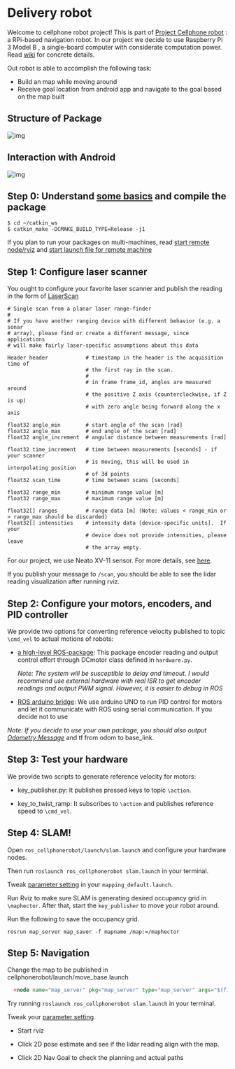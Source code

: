 # Delivery robot
Welcome to cellphone robot project! This is part of [Project Cellphone robot](https://github.com/wang3303/ros_cellphonerobot)
: a RPi-based navigation robot. In our project we decide to use Raspberry Pi 3 Model B
, a single-board computer with considerate computation power. Read [wiki](https://github.com/wang3303/delivery_bot/wiki)
for concrete details.

Out robot is able to accomplish the following task:
* Build an map while moving around
* Receive goal location from android app and navigate to the goal based on the map built

## Structure of Package
![img]()
## Interaction with Android
![img]()

## Step 0: Understand [some basics](https://github.com/wang3303/delivery_bot/wiki/Basics) and compile the package
```commandline
$ cd ~/catkin_ws
$ catkin_make -DCMAKE_BUILD_TYPE=Release -j1
```
If you plan to run your packages on multi-machines, read [start remote node/rviz](https://github.com/wang3303/delivery_bot/wiki/remote-machine)
and [start launch file for remote machine](https://github.com/wang3303/delivery_bot/wiki/remote-launch)


## Step 1: Configure laser scanner
You ought to configure your favorite laser scanner and publish the reading in the form of [LaserScan](http://docs.ros.org/api/sensor_msgs/html/msg/LaserScan.html)
```buildoutcfg
# Single scan from a planar laser range-finder
#
# If you have another ranging device with different behavior (e.g. a sonar
# array), please find or create a different message, since applications
# will make fairly laser-specific assumptions about this data

Header header            # timestamp in the header is the acquisition time of 
                         # the first ray in the scan.
                         #
                         # in frame frame_id, angles are measured around 
                         # the positive Z axis (counterclockwise, if Z is up)
                         # with zero angle being forward along the x axis
                         
float32 angle_min        # start angle of the scan [rad]
float32 angle_max        # end angle of the scan [rad]
float32 angle_increment  # angular distance between measurements [rad]

float32 time_increment   # time between measurements [seconds] - if your scanner
                         # is moving, this will be used in interpolating position
                         # of 3d points
float32 scan_time        # time between scans [seconds]

float32 range_min        # minimum range value [m]
float32 range_max        # maximum range value [m]

float32[] ranges         # range data [m] (Note: values < range_min or > range_max should be discarded)
float32[] intensities    # intensity data [device-specific units].  If your
                         # device does not provide intensities, please leave
                         # the array empty.
```

For our project, we use Neato XV-11 sensor. For more details, see [here](https://github.com/wang3303/delivery_bot/wiki/Laser-scanner-setup).

If you publish your message to `/scan`, you should be able to see the lidar reading visualization after running rviz.

## Step 2: Configure your motors, encoders, and PID controller
We provide two options for converting reference velocity published to topic `\cmd_vel` to actual motions of robots: 
* [a high-level ROS-package](https://github.com/wang3303/delivery_bot/wiki/Diferential-drive): This package encoder reading and output control effort through DCmotor class defined in `hardware.py`.
    
    *Note: The system will be susceptible to delay and timeout. I would recommend use external hardware with real ISR to get
    encoder readings and output PWM signal. However, it is easier to debug in ROS*

* [ROS arduino bridge](https://github.com/wang3303/delivery_bot/wiki/ROS-arduino): We use arduino UNO to run PID control for motors and let it communicate with ROS using serial communication.
If you decide not to use

*Note: If you decide to use your own package, you should also output [Odometry Message](http://docs.ros.org/api/nav_msgs/html/msg/Odometry.html)* and tf from odom to
base_link.
 
## Step 3: Test your hardware

We provide two scripts to generate reference velocity for motors:

* key_publisher.py: It publishes pressed keys to topic `\action`.

* key_to_twist_ramp: It subscribes to `\action` and publishes reference speed to `\cmd_vel`.

## Step 4: SLAM!
Open `ros_cellphonerobot/launch/slam.launch` and configure your hardware nodes. 

Then run `roslaunch ros_cellphonerobot slam.launch` in your terminal.

Tweak [parameter setting](https://github.com/wang3303/delivery_bot/wiki/SLAM) in your `mapping_default.launch`. 

Run Rviz to make sure SLAM is generating desired occupancy grid in `\maphector`. After that, start the `key_publisher`
to move your robot around.

Run the following to save the occupancy grid.
```commandline
rosrun map_server map_saver -f mapname /map:=/maphector
```

## Step 5: Navigation

Change the map to be published in cellphonerobot/launch/move_base.launch

```html
  <node name="map_server" pkg="map_server" type="map_server" args="$(find ros_cellphonerobot)/map/map_name.yaml" output="screen"/>
```

Try running `roslaunch ros_cellphonerobot slam.launch` in your terminal.

Tweak your [parameter setting](http://kaiyuzheng.me/documents/navguide.pdf).

* Start rviz

* Click 2D pose estimate and see if the lidar reading align with the map.

* Click 2D Nav Goal to check the planning and actual paths
